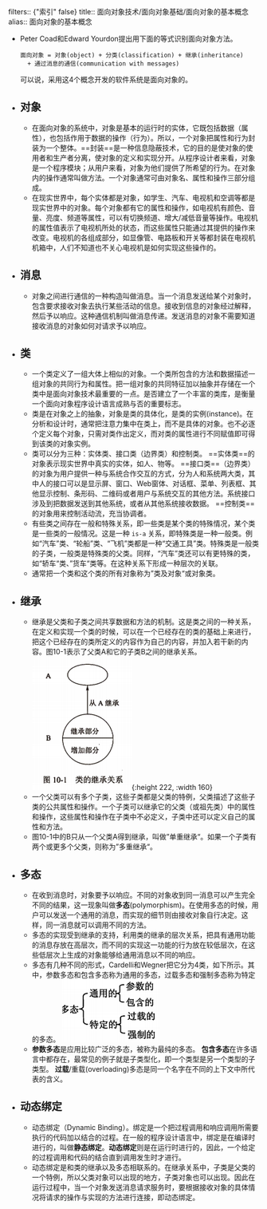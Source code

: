 filters:: {"索引" false}
title:: 面向对象技术/面向对象基础/面向对象的基本概念
alias:: 面向对象的基本概念

- Peter Coad和Edward Yourdon提出用下面的等式识别面向对象方法。
  ```
  面向对象 = 对象(object) + 分类(classification) + 继承(inheritance) 
  	+ 通过消息的通信(communication with messages)
  ```
  可以说，采用这4个概念开发的软件系统是面向对象的。
- ## 对象
	- 在面向对象的系统中，对象是基本的运行时的实体，它既包括数据（属性），也包括作用于数据的操作（行为）。所以，一个对象把属性和行为封装为一个整体。==封装==是一种信息隐蔽技术，它的目的是使对象的使用者和生产者分离，使对象的定义和实现分开。从程序设计者来看，对象是一个程序模块；从用户来看，对象为他们提供了所希望的行为。在对象内的操作通常叫做方法。一个对象通常可由对象名、属性和操作三部分组成。
	- 在现实世界中，每个实体都是对象，如学生、汽车、电视机和空调等都是现实世界中的对象。每个对象都有它的属性和操作，如电视机有颜色、音量、亮度、频道等属性，可以有切换频道、增大/减低音量等操作。电视机的属性值表示了电视机所处的状态，而这些属性只能通过其提供的操作来改变。电视机的各组成部分，如显像管、电路板和开关等都封装在电视机机箱中，人们不知道也不关心电视机是如何实现这些操作的。
- ## 消息
	- 对象之间进行通信的一种构造叫做消息。当一个消息发送给某个对象时，包含要求接收对象去执行某些活动的信息。接收到信息的对象经过解释，然后予以响应。这种通信机制叫做消息传递。发送消息的对象不需要知道接收消息的对象如何对请求予以响应。
- ## 类
	- 一个类定义了一组大体上相似的对象。一个类所包含的方法和数据描述一组对象的共同行为和属性。把一组对象的共同特征加以抽象并存储在一个类中是面向对象技术最重要的一点。是否建立了一个丰富的类库，是衡量一个面向对象程序设计语言成熟与否的重要标志。
	- 类是在对象之上的抽象，对象是类的具体化，是类的实例(instance)。在分析和设计时，通常把注意力集中在类上，而不是具体的对象。也不必逐个定义每个对象，只需对类作出定义，而对类的属性进行不同赋值即可得到该类的对象实例。
	- 类可以分为三种：实体类、接口类（边界类）和控制类。
	  ==实体类==的对象表示现实世界中真实的实体，如人、物等。
	  ==接口类==（边界类）的对象为用户提供一种与系统合作交互的方式，分为人和系统两大类，其中人的接口可以是显示屏、窗口、Web窗体、对话框、菜单、列表框、其他显示控制、条形码、二维码或者用户与系统交互的其他方法。系统接口涉及到把数据发送到其他系统，或者从其他系统接收数据。
	  ==控制类==的对象用来控制活动流，充当协调者。
	- 有些类之间存在一般和特殊关系，即一些类是某个类的特殊情况，某个类是一些类的一般情况。这是一种 `is-a` 关系，即特殊类是一种一般类。例如“汽车”类、“轮船”类、“飞机”类都是一种“交通工具”类。特殊类是一般类的子类，一般类是特殊类的父类。同样，“汽车”类还可以有更特殊的类，如“轿车“类、”货车“类等。在这种关系下形成一种层次的关联。
	- 通常把一个类和这个类的所有对象称为”类及对象“或对象类。
- ## 继承
	- 继承是父类和子类之间共享数据和方法的机制。这是类之间的一种关系，在定义和实现一个类的时候，可以在一个已经存在的类的基础上来进行，把这个已经存在的类所定义的内容作为自己的内容，并加入若干新的内容。图10-1表示了父类A和它的子类B之间的继承关系。
	  ![image.png](../assets/image_1649063946907_0.png){:height 222, :width 160}
	- 一个父类可以有多个子类，这些子类都是父类的特例，父类描述了这些子类的公共属性和操作。一个子类可以继承它的父类（或祖先类）中的属性和操作，这些属性和操作在子类中不必定义，子类中还可以定义自己的属性和方法。
	- 图10-1中的B只从一个父类A得到继承，叫做”单重继承“。如果一个子类有两个或更多个父类，则称为”多重继承“。
- ## 多态
	- 在收到消息时，对象要予以响应。不同的对象收到同一消息可以产生完全不同的结果，这一现象叫做**多态**(polymorphism)。在使用多态的时候，用户可以发送一个通用的消息，而实现的细节则由接收对象自行决定。这样，同一消息就可以调用不同的方法。
	- 多态的实现受到继承的支持，利用类的继承的层次关系，把具有通用功能的消息存放在高层次，而不同的实现这一功能的行为放在较低层次，在这些低层次上生成的对象能够给通用消息以不同的响应。
	- 多态有几种不同的形式，Cardelli和Wegner把它分为4类，如下所示。其中，参数多态和包含多态称为通用的多态，过载多态和强制多态称为特定的多态。
	  ![image.png](../assets/image_1649063990761_0.png)
	- **参数多态**是应用比较广泛的多态，被称为最纯的多态。
	  **包含多态**在许多语言中都存在，最常见的例子就是子类型化，即一个类型是另一个类型的子类型。
	  **过载**/重载(overloading)多态是同一个名字在不同的上下文中所代表的含义。
- ## 动态绑定
	- 动态绑定（Dynamic Binding）。绑定是一个把过程调用和响应调用所需要执行的代码加以结合的过程。在一般的程序设计语言中，绑定是在编译时进行的，叫做**静态绑定**。**动态绑定**则是在运行时进行的，因此，一个给定的过程调用和代码的结合直到调用发生时才进行。
	- 动态绑定是和类的继承以及多态相联系的。在继承关系中，子类是父类的一个特例，所以父类对象可以出现的地方，子类对象也可以出现。因此在运行过程中，当一个对象发送消息请求服务时，要根据接收对象的具体情况将请求的操作与实现的方法进行连接，即动态绑定。